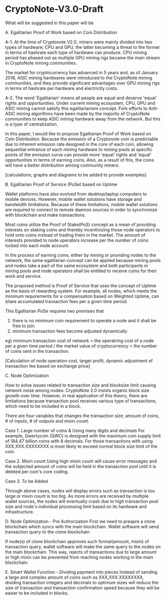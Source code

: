 # CryptoNote-V3.0-Draft

What will be suggested in this paper will be

A. Egalitarian Proof of Work based on Coin Distribution

A-1.
At the time of Cryptonote V2.0, miners were mainly divided into two types of hardware; CPU and GPU, the latter becoming a threat to the former in terms of hashrate each type of hardware can produce. CPU mining period has phased out as multiple GPU mining rigs became the main stream in CryptoNote mining communities. 

The market for cryptocurrency has advanced in 5 years and, as of January 2018, ASIC mining hardwares were introduced to the CryptoNote mining communities, and they provide significant advantages over GPU mining rigs in terms of hashrate per hardware and electricity costs.

A-2.
The word 'Egalitarian' means all people are equal and deserve 'equal' rights and opportunities. Under current mining ecosystem, CPU, GPU and ASIC mining cannot satisfy this egalitarianism concept. Fork efforts to Anti-ASIC mining algorithms have been made by the majority of CryptoNote communities to keep ASIC mining hardware away from the network. But this is a type of centralization.

In this paper, I would like to propose Egalitarian Proof of Work based on Coin Distribution. Because the emission of a Cryptonote coin is predictable due to inherent emission rate designed in the core of each coin, allowing sequential entrance of each mining hardware to mining pools at specific points of the emission curve can provide more 'equal' rights and 'equal' opportunities in terms of earning coins. Also, as a result of this, the coins will have a better distribution among community miners.

[calculations, graphs and diagrams to be added to provide examples]

B. Egalitarian Proof of Service (PoSe) based on Uptime

Wallet platforms have also evolved from desktop/laptop computers to mobile devices. However, mobile wallet solutions have storage and bandwidth limitations. Because of these limitations, mobile wallet solutions are required to connect to remote daemon sources in order to synchronize with blockchain and make transactions.

Most coins utilize the Proof of Stake(PoS) concept as a mean of providing interests on staking coins and thereby incentivizing those node operators to hold onto coins instead of trading them in the market. The amount of interests provided to node operators increase per the number of coins locked into each node account.

In the process of earning coins, either by mining or providing nodes to the network, the same egalitarian concept can be applied because mining pools and nodes take a part of the same ecosystem and both participants in mining pools and node operators shall be entitled to receive coins for their work and service.

The proposed method is Proof of Service that uses the concept of Uptime as the basis of rewarding system. For example, all nodes, which meets the minimum requirements for a compensation based on Weighted Uptime, can share accumulated transaction fees per a given time period.

This Egalitarian PoSe requires two premises that 

1. there is no minimum coin requirement to operate a node and it shall be free to join.
2. minimum transaction fees become adjusted dynamically

eg) minimum transaction cost of network = the operatring cost of a node per a given time period / the market value of cryptocurrency < the number of coins sent in the transaction.

[Calculation of node operation cost, target profit, dynamic adjustment of transaction fee based on exchange price]

C. Node Optimization

How to solve issues related to transaction size and blocksize limit causing network noise among nodes:
CryptoNote 2.0 insists organic block size growth over time. However, in real application of this theory, there are limitations because transaction pool receives various type of transactions, which need to be included in a block.

There are four variables that changes the transaction size; amount of coins, # of inputs, # of outputs and mixin count.

Case 1. Large number of coins & Using many digits and decimals
For example, Qwertycoin (QWC) is designed with the maximum coin supply limit of 184.47 billion coins with 8 decimals.
For those transactions with using XXX,XXX.XXXXXXXX is most likely to exceed normal block size limit of the coin.

Case 2. Mixin count
Using high mixin count will cause error messages and the subjected amount of coins will be held in the tranasction pool until it is deleted per coin's core coding.

Case 3. To be Added

Through above cases, nodes will display errors such as transaction is too large or mixin count is too big. As more errors are received by multiple wallet sources, the nodes will eventually crash due to high transaction pool size and node's individual processing limit based on its hardware and infrastructure.

D. Node Optimization - Pre Authorization
First we need to preapre a clone blockchain which syncs with the main blockchain. Wallet software will send transaction query to the clone blockchain

If node(s) of clone blockchain approves such format(amount, mixin) of transaction query, wallet software will make the same query to the nodes on the main blockchain. This way, rejects of transactions due to large amount or high mixin can be prevented from reaching nodes working in the main blockchain.

E. Smart Wallet Function - Dividing payment into pieces
Instead of sending a large and complex amount of coins such as XXX,XXX.XXXXXXXX, dividing transaction integers and decimals to optimum sizes will reduce the size of transaction and transaction confirmation speed because they will be easier to be included in blocks. 
